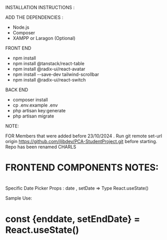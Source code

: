 INSTALLATION INSTRUCTIONS :



ADD THE DEPENDENCIES :
- Node.js
- Composer
- XAMPP or Laragon (Optional)


FRONT END
- npm install
- npm install @tanstack/react-table
- npm install @radix-ui/react-avatar
- npm install --save-dev tailwind-scrollbar
- npm install @radix-ui/react-switch


BACK END
- composer install
- cp .env.example .env
- php artisan key:generate
- php artisan migrate

NOTE:

FOR Members that were added before 23/10/2024 . Run git remote set-url origin https://github.com/jlibdev/PCA-StudentProject.git before starting.
Repo has been renamed
CHARLS


FRONTEND COMPONENTS NOTES:
================================================================


<DatePicker></DatePicker>
================================================================
Specific Date Picker
Props : date , setDate => Type React.useState<Date>()

Sample Use:

const {enddate,  setEndDate} = React.useState<Date>()
<DatePicker date={enddate} setDate={setEndDate} />
===============================================================


